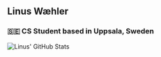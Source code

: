 ## Linus Wæhler
### :sweden: CS Student based in Uppsala, Sweden

![Linus' GitHub Stats](https://github-readme-stats.vercel.app/api?username=lnus&show_icons=true&theme=radical)

